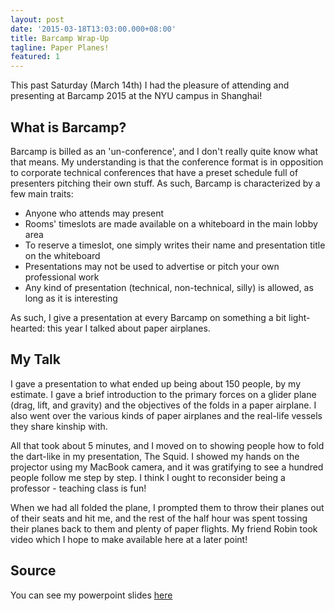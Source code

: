 ```yaml
---
layout: post
date: '2015-03-18T13:03:00.000+08:00'
title: Barcamp Wrap-Up
tagline: Paper Planes!
featured: 1
---
```


This past Saturday (March 14th) I had the pleasure of attending and presenting at Barcamp 2015 at the NYU campus in Shanghai!

## What is Barcamp?

Barcamp is billed as an 'un-conference', and I don't really quite know what that means. My understanding is that the conference format is in opposition to corporate technical conferences that have a preset schedule full of presenters pitching their own stuff. As such, Barcamp is characterized by a few main traits:

- Anyone who attends may present
- Rooms' timeslots are made available on a whiteboard in the main lobby area
- To reserve a timeslot, one simply writes their name and presentation title on the whiteboard
- Presentations may not be used to advertise or pitch your own professional work
- Any kind of presentation (technical, non-technical, silly) is allowed, as long as it is interesting

As such, I give a presentation at every Barcamp on something a bit light-hearted: this year I talked about paper airplanes.

## My Talk

I gave a presentation to what ended up being about 150 people, by my estimate. I gave a brief introduction to the primary forces on a glider plane (drag, lift, and gravity) and the objectives of the folds in a paper airplane. I also went over the various kinds of paper airplanes and the real-life vessels they share kinship with.

All that took about 5 minutes, and I moved on to showing people how to fold the dart-like in my presentation, The Squid. I showed my hands on the projector using my MacBook camera, and it was gratifying to see a hundred people follow me step by step. I think I ought to reconsider being a professor - teaching class is fun!

When we had all folded the plane, I prompted them to throw their planes out of their seats and hit me, and the rest of the half hour was spent tossing their planes back to them and plenty of paper flights. My friend Robin took video which I hope to make available here at a later point!

## Source

You can see my powerpoint slides [here](/assets/Barcamp%20Mar%202015/assets/player/KeynoteDHTMLPlayer.html#0)